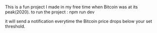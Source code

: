 This is a fun project I made in my free time when Bitcoin was at its peak(2020).
to run the project : npm run dev

it will send a notification everytime the Bitcoin price drops below your set threshold.
